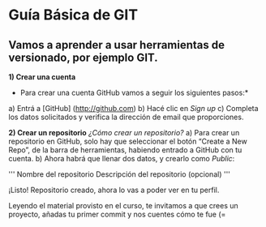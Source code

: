 # Guía Básica de GIT
## Vamos a aprender a usar herramientas de versionado, por ejemplo GIT.

**1) Crear una cuenta**
* Para crear una cuenta GitHub vamos a seguir los siguientes pasos:*

a) Entrá a [GitHub] (http://github.com)
b) Hacé clic en *Sign up*
c) Completa los datos solicitados y verifica la dirección de email que proporciones.

**2) Crear un repositorio**
*¿Cómo crear un repositorio?*
a) Para crear un repositorio en GitHub, solo hay que seleccionar el botón “Create a New Repo”, de la barra de herramientas, habiendo entrado a GitHub con tu cuenta.
b) Ahora habrá que llenar dos datos, y crearlo como *Public*:

'''
Nombre del repositorio
Descripción del repositorio (opcional)
'''

¡Listo! Repositorio creado, ahora lo vas a poder ver en tu perfil.

Leyendo el material provisto en el curso, te invitamos a que crees un proyecto, añadas tu primer commit y nos cuentes cómo te fue (=
